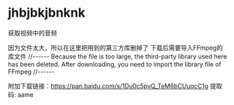 # jhbjbkjbnknk
获取视频中的音频

因为文件太大，所以在这里把用到的第三方库删掉了
下载后需要导入FFmpeg的库文件
//------
Because the file is too large, the third-party library used here has been deleted.
After downloading, you need to import the library file of FFmpeg
//------

附加下载链接：https://pan.baidu.com/s/1Du0c5pyQ_TeM6bCUuqcC1g    提取码: aame 
